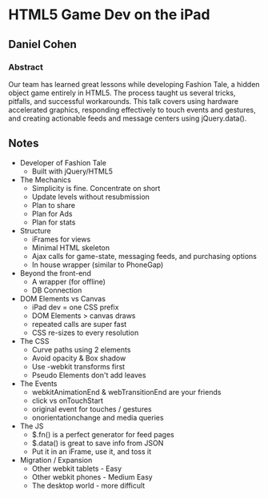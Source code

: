 # HTML5 Game Dev on the iPad

## Daniel Cohen

### Abstract

Our team has learned great lessons while developing Fashion Tale, a hidden object game entirely in HTML5. The process taught us several tricks, pitfalls, and successful workarounds. This talk covers using hardware accelerated graphics, responding effectively to touch events and gestures, and creating actionable feeds and message centers using jQuery.data().

## Notes

* Developer of Fashion Tale
	* Built with jQuery/HTML5
* The Mechanics
	* Simplicity is fine. Concentrate on short
	* Update levels without resubmission
	* Plan to share
	* Plan for Ads
	* Plan for stats
* Structure
	* iFrames for views
	* Minimal HTML skeleton
	* Ajax calls for game-state, messaging feeds, and purchasing options
	* In house wrapper (similar to PhoneGap)
* Beyond the front-end
	* A wrapper (for offline)
	* DB Connection
* DOM Elements vs Canvas
	* iPad dev = one CSS prefix
	* DOM Elements > canvas draws
	* repeated calls are super fast
	* CSS re-sizes to every resolution
* The CSS
	* Curve paths using 2 elements
	* Avoid opacity & Box shadow
	* Use -webkit transforms first
	* Pseudo Elements don't add leaves
* The Events
	* webkitAnimationEnd & webTransitionEnd are your friends
	* click vs onTouchStart
	* original event for touches / gestures
	* onorientationchange and media queries
* The JS
	* $.fn() is a perfect generator for feed pages
	* $.data() is great to save info from JSON
	* Put it in an iFrame, use it, and toss it
* Migration / Expansion
	* Other webkit tablets - Easy
	* Other webkit phones - Medium Easy
	* The desktop world - more difficult
